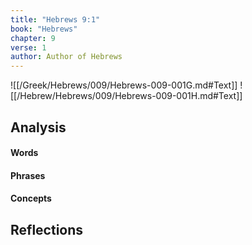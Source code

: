 ```yaml
---
title: "Hebrews 9:1"
book: "Hebrews"
chapter: 9
verse: 1
author: Author of Hebrews
---
```

![[/Greek/Hebrews/009/Hebrews-009-001G.md#Text]]
![[/Hebrew/Hebrews/009/Hebrews-009-001H.md#Text]]

## Analysis

#### Words

#### Phrases

#### Concepts

## Reflections
